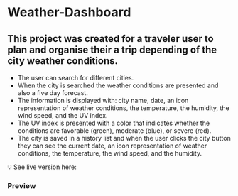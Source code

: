 # Weather-Dashboard

## **This project was created for a traveler user to plan and organise their a trip depending of the city weather conditions.**
 
* The user can search for different cities.
* When the city is searched the weather conditions are presented and also a five day forecast.
* The information is displayed with: city name, date, an icon representation of weather conditions, the temperature, the humidity, the wind speed, and the UV index.
* The UV index is presented with a color that indicates whether the conditions are favorable (green), moderate (blue), or severe (red).
* The city is saved in a history list and when the user clicks the city button they can see the current date, an icon representation of weather conditions, the temperature, the wind speed, and the humidity.


💡 See live version here: []()

### **Preview**

<!-- ![Weather Dashboard](./assets/images/weather.png) -->
